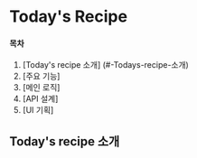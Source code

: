 # Today's Recipe

#### 목차

1. [Today's recipe 소개] (#-Todays-recipe-소개)
2. [주요 기능]
3. [메인 로직]
4. [API 설계]
5. [UI 기획]

## Today's recipe 소개
